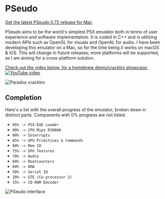 # PSeudo
[Get the latest PSeudo 0.72 release for Mac](https://github.com/dkoluris/pseudo/releases/tag/version-0.72)

PSeudo aims to be the world's simplest PSX emulator both in terms of user experience and software implementation. It is coded in C++ and is utilizing modern APIs such as OpenGL for visuals and OpenAL for audio. I have been developing this emulator on a Mac, so for the time being it works on macOS & iOS. This will change in future releases; more platforms will be supported, as I am aiming for a cross-platform solution.

[Check out the video below, for a homebrew demo/cracktro showcase:](http://www.youtube.com/watch?v=BFvLRjOE99E)
[![YouTube video](https://raw.githubusercontent.com/dkoluris/pseudo/master/Resources/Bubble.png)](http://www.youtube.com/watch?v=BFvLRjOE99E "PSeudo : Alpha showcase")

![Paradox cracktro](https://raw.githubusercontent.com/dkoluris/pseudo/master/Resources/Paradox.png)

## Completion
Here's a list with the overall progress of the emulator, broken down in distinct parts. Components with 0% progress are not listed.
* `95% -> PSX-EXE Loader`
* `90% -> CPU Mips R3000A`
* `90% -> Interrupts`
* `85% -> GPU Primitives & Commands`
* `80% -> Mem IO`
* `75% -> GPU Textures`
* `70% -> Audio`
* `60% -> Rootcounters`
* `60% -> DMA`
* `50% -> Serial IO`
* `20% -> GTE (Co-processor 2)`
* `15% -> CD-ROM Decoder`

![PSeudo interface](https://raw.githubusercontent.com/dkoluris/pseudo/master/Resources/Options.png)
